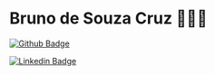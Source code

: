 # Bruno de Souza Cruz 👨🏼‍💻

[![Github Badge](https://img.shields.io/badge/-Github-000?style=flat-square&logo=Github&logoColor=white&link=https://github.com/lucasgdb)](https://github.com/BrunoCruz95)

[![Linkedin Badge](https://img.shields.io/badge/-LinkedIn-blue?style=flat-square&logo=Linkedin&logoColor=white&link=https://www.linkedin.com/in/bruno-cruz-33a1141a7/)](https://www.linkedin.com/in/bruno-cruz-33a1141a7/)
